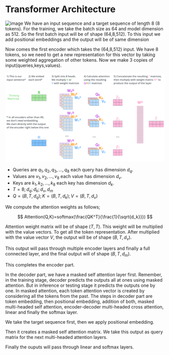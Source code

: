 # Transformer Architecture 
![image](.images/transfomer_architecture.png) 
We have an input sequence and a target sequence of length 8 (8 tokens). For the training, we take the batch size as 64 and model dimension as 512. So the first batch input will be of shape (64,8,512). To this input we add positional embeddings and the output will be of same dimension

Now comes the first encoder which takes the (64,8,512) input. We have 8 tokens, so we need to get a new representation for this vector by taking some weighted aggregation of other tokens. Now we make 3 copies of input(queries,keys,values).

![image](./images/self_attention.png)
- Queries are $q_1,q_2,q_3,...,q_8$ each query has  dimension $d_q$.
- Values  are $v_1,v_2,...,v_8$ each value has dimension $d_v$.
- Keys are $k_1,k_2,... ,k_8$ each key has dimension $d_k$.
- $T = 8; d_q;d_k;d_v,d_m$
- $Q=(B,T,d_q) ; K=(B,T,d_k); V = (B,T,d_v)$

We compute the attention weights as follows; 

$$
Attention(Q,K)=softmax(\frac{QK^T}{\frac{1}{\sqrt{d_k}}})
$$

Attention weight matrix will be of shape $(T,T)$. This weight will be multiplied with the value vectors. To get all the token representation. After multiplied with the value vector $V$, the output will be of shape $(B,T,d_v)$. 

This output will pass through multiple encoder layers and finally a full connected layer, and the final output will of shape $(B,T,d_m)$. 

This completes the encoder part. 

In the decoder part, we have a masked self attention layer first. Remember, in the training stage, decoder predicts the outputs all at ones using masked attention. But in inference or testing stage it predicts the outputs one by one. In masked attention, each token attention vector is created by considering all the tokens from the past. The steps in decoder part are token embedding, then positional embedding, addition of both, masked multi-headed self attention, encoder-decoder multi-headed cross attention, linear and finally the softmax layer. 

We take the target sequence first, then we apply positional embedding. 

Then it creates a masked self attention matrix. We take this output as query matrix for the next multi-headed attention layers.

Finally the ouputs will pass through linear and softmax layers.